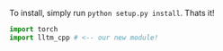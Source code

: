 To install, simply run `python setup.py install`. Thats it!

```python
import torch
import lltm_cpp # <-- our new module!
```
